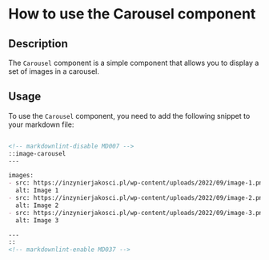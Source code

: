 # How to use the Carousel component

## Description

The `Carousel` component is a simple component that allows you to display a set of images in a carousel.

## Usage

To use the `Carousel` component, you need to add the following snippet to your markdown file:

```markdown

<!-- markdownlint-disable MD007 -->
::image-carousel
---

images:
- src: https://inzynierjakosci.pl/wp-content/uploads/2022/09/image-1.png
  alt: Image 1
- src: https://inzynierjakosci.pl/wp-content/uploads/2022/09/image-2.png
  alt: Image 2
- src: https://inzynierjakosci.pl/wp-content/uploads/2022/09/image-3.png
  alt: Image 3

---
::
<!-- markdownlint-enable MD037 -->
```
